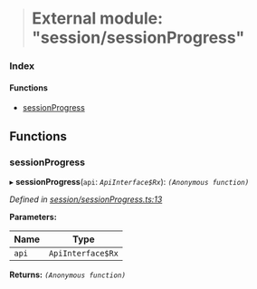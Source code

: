 > # External module: "session/sessionProgress"

### Index

#### Functions

* [sessionProgress](_session_sessionprogress_.md#sessionprogress)

## Functions

###  sessionProgress

▸ **sessionProgress**(`api`: *`ApiInterface$Rx`*): *`(Anonymous function)`*

*Defined in [session/sessionProgress.ts:13](https://github.com/polkadot-js/api/blob/7229a5f/packages/api-derive/src/session/sessionProgress.ts#L13)*

**Parameters:**

Name | Type |
------ | ------ |
`api` | `ApiInterface$Rx` |

**Returns:** *`(Anonymous function)`*